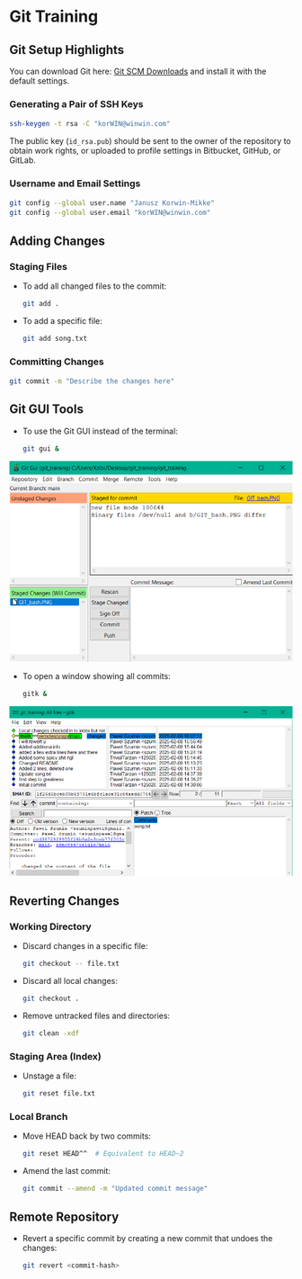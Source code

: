 # Git Training

## Git Setup Highlights

You can download Git here: [Git SCM Downloads](http://git-scm.com/downloads) and install it with the default settings.

### Generating a Pair of SSH Keys

```sh
ssh-keygen -t rsa -C "korWIN@winwin.com"
```

The public key (`id_rsa.pub`) should be sent to the owner of the repository to obtain work rights, or uploaded to profile settings in Bitbucket, GitHub, or GitLab.

### Username and Email Settings

```sh
git config --global user.name "Janusz Korwin-Mikke"
git config --global user.email "korWIN@winwin.com"
```

## Adding Changes

### Staging Files

- To add all changed files to the commit:

  ```sh
  git add .
  ```

- To add a specific file:

  ```sh
  git add song.txt
  ```

### Committing Changes

```sh
git commit -m "Describe the changes here"
```

## Git GUI Tools

- To use the Git GUI instead of the terminal:

  ```sh
  git gui &
  ```

![Git Setup](GIT_gui.PNG)


- To open a window showing all commits:

  ```sh
  gitk &
  ```

![Git Setup](GITk&.PNG)

## Reverting Changes

### Working Directory

- Discard changes in a specific file:

  ```sh
  git checkout -- file.txt
  ```

- Discard all local changes:

  ```sh
  git checkout .
  ```

- Remove untracked files and directories:

  ```sh
  git clean -xdf
  ```

### Staging Area (Index)

- Unstage a file:

  ```sh
  git reset file.txt
  ```

### Local Branch

- Move HEAD back by two commits:

  ```sh
  git reset HEAD^^  # Equivalent to HEAD~2
  ```

- Amend the last commit:

  ```sh
  git commit --amend -m "Updated commit message"
  ```

## Remote Repository

- Revert a specific commit by creating a new commit that undoes the changes:

  ```sh
  git revert <commit-hash>
  
